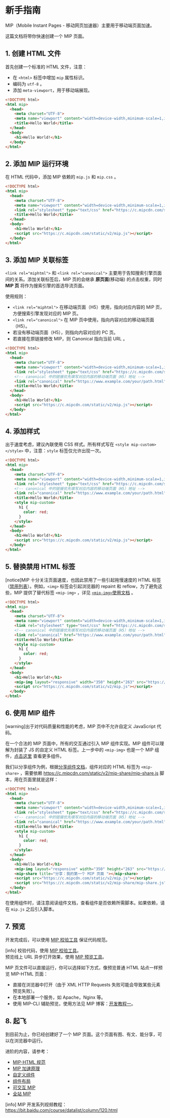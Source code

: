 # 新手指南

MIP（Mobile Instant Pages - 移动网页加速器）主要用于移动端页面加速。

这篇文档将带你快速创建一个 MIP 页面。

## 1. 创建 HTML 文件
首先创建一个标准的 HTML 文件，注意：

- 在 `<html>` 标签中增加 `mip` 属性标识。
- 编码为 `utf-8` 。
- 添加 `meta-viewport`，用于移动端展现。

```html
<!DOCTYPE html>
<html mip>
  <head>
    <meta charset="UTF-8">
    <meta name="viewport" content="width=device-width,minimum-scale=1,initial-scale=1">
    <title>Hello World</title>
  </head>
  <body>
    <h1>Hello World!</h1>
  </body>
</html>
```

## 2. 添加 MIP 运行环境
在 HTML 代码中，添加 MIP 依赖的 `mip.js` 和 `mip.css` 。

```html
<!DOCTYPE html>
<html mip>
  <head>
    <meta charset="UTF-8">
    <meta name="viewport" content="width=device-width,minimum-scale=1,initial-scale=1">
    <link rel="stylesheet" type="text/css" href="https://c.mipcdn.com/static/v2/mip.css">
    <title>Hello World</title>
  </head>
  <body>
    <h1>Hello World!</h1>
    <script src="https://c.mipcdn.com/static/v2/mip.js"></script>
  </body>
</html>
```

## 3. 添加 MIP 关联标签
`<link rel="miphtml">` 和 `<link rel="canonical">` 主要用于告知搜索引擎页面间的关系。添加关联标签后，MIP 页的会继承 **原页面**(移动端) 的点击权重，同时 **MIP 页** 将作为搜索引擎的首选导流页面。

使用规则：

- `<link rel="miphtml">` 在移动端页面（H5）使用，指向对应内容的 MIP 页，方便搜索引擎发现对应的 MIP 页。
- `<link rel="canonical">` 在 MIP 页中使用，指向内容对应的移动端页面（H5）。
- 若没有移动端页面（H5），则指向内容对应的 PC 页。
- 若直接在原链接修改 MIP，则 Canonical 指向当前 URL 。

```html
<!DOCTYPE html>
<html mip>
  <head>
    <meta charset="UTF-8">
    <meta name="viewport" content="width=device-width,minimum-scale=1,initial-scale=1">
    <link rel="stylesheet" type="text/css" href="https://c.mipcdn.com/static/v2/mip.css">
    <!-- canonical 中的链接优先填写对应内容的移动端页面（H5）地址 -->
    <link rel="canonical" href="https://www.example.com/your/path.html">
    <title>Hello World</title>
  </head>
  <body>
    <h1>Hello World!</h1>
    <script src="https://c.mipcdn.com/static/v2/mip.js"></script>
  </body>
</html>
```

## 4. 添加样式
出于速度考虑，建议內联使用 CSS 样式。所有样式写在 `<style mip-custom></style>` 中，注意：`style` 标签仅允许出现一次。

```html
<!DOCTYPE html>
<html mip>
  <head>
    <meta charset="UTF-8">
    <meta name="viewport" content="width=device-width,minimum-scale=1,initial-scale=1">
    <link rel="stylesheet" type="text/css" href="https://c.mipcdn.com/static/v2/mip.css">
    <!-- canonical 中的链接优先填写对应内容的移动端页面（H5）地址 -->
    <link rel="canonical" href="https://www.example.com/your/path.html">
    <title>Hello World</title>
    <style mip-custom>
      h1 {
        color: red;
      }
    </style>
  </head>
  <body>
    <h1>Hello World!</h1>
    <script src="https://c.mipcdn.com/static/v2/mip.js"></script>
  </body>
</html>
```

## 5. 替换禁用 HTML 标签
[notice]MIP 十分关注页面速度，也因此禁用了一些引起拖慢速度的 HTML 标签（[禁用列表](../mip-standard/01-mip-html-spec.md)）。例如，`<img>` 标签会引起浏览器的 repaint 和 reflow，为了避免这些，MIP 提供了替代标签 `<mip-img>` ，详见 [`<mip-img>`使用文档](../extensions/builtin/mip-img.md) 。

```html
<!DOCTYPE html>
<html mip>
  <head>
    <meta charset="UTF-8">
    <meta name="viewport" content="width=device-width,minimum-scale=1,initial-scale=1">
    <link rel="stylesheet" type="text/css" href="https://c.mipcdn.com/static/v2/mip.css">
    <!-- canonical 中的链接优先填写对应内容的移动端页面（H5）地址 -->
    <link rel="canonical" href="https://www.example.com/your/path.html">
    <title>Hello World</title>
    <style mip-custom>
      h1 {
        color: red;
      }
    </style>
  </head>
  <body>
    <h1>Hello World!</h1>
    <mip-img layout="responsive" width="350" height="263" src="https://www.mipengine.org/static/img/mip_logo_3b722d7.png" alt="MIP LOGO"></mip-img>
    <script src="https://c.mipcdn.com/static/v2/mip.js"></script>
  </body>
</html>
```

## 6. 使用 MIP 组件
[warning]出于对代码质量和性能的考虑，MIP 页中不允许自定义 JavaScript 代码。

在一个合法的 MIP 页面中，所有的交互通过引入 MIP 组件实现。MIP 组件可以理解为封装了 JS 的自定义 HTML 标签。上一步中的 `<mip-img>` 也是一个 MIP 组件，[点击这里](../extensions/components-list.md) 查看更多组件。

我们以分享组件为例，根据[分享组件文档](../extensions/extentions/mip-share.md)，组件对应的 HTML 标签为 `<mip-share>` ，需要依赖 <https://c.mipcdn.com/static/v2/mip-share/mip-share.js> 脚本，用在页面里就是这样：

```html
<!DOCTYPE html>
<html mip>
  <head>
    <meta charset="UTF-8">
    <meta name="viewport" content="width=device-width,minimum-scale=1,initial-scale=1">
    <link rel="stylesheet" type="text/css" href="https://c.mipcdn.com/static/v2/mip.css">
    <!-- canonical 中的链接优先填写对应内容的移动端页面（H5）地址 -->
    <link rel="canonical" href="https://www.example.com/your/path.html">
    <title>Hello World</title>
    <style mip-custom>
      h1 {
        color: red;
      }
    </style>
  </head>
  <body>
    <h1>Hello World!</h1>
    <mip-img layout="responsive" width="350" height="263" src="https://www.mipengine.org/static/img/mip_logo_3b722d7.png" alt="MIP LOGO"></mip-img>
    <mip-share title="分享：我的第一个 MIP 页面 "></mip-share>
    <script src="https://c.mipcdn.com/static/v2/mip.js"></script>
    <script src="https://c.mipcdn.com/static/v2/mip-share/mip-share.js"></script>
  </body>
</html>
```

在使用组件时，请注意阅读组件文档，查看组件是否依赖所需脚本。如果依赖，请在 `mip.js` 之后引入脚本。

## 7. 预览
开发完成后，可以使用 [MIP 校验工具](//www.mipengine.org/validator/validate) 保证代码规范。

[info] 校验代码，使用 [MIP 校验工具](//www.mipengine.org/validator/validate)。<br> 预览线上 URL 异步打开效果，使用 [MIP 预览工具](//www.mipengine.org/validator/preview)。

MIP 页文件可以直接运行，你可以选择如下方式，像预览普通 HTML 站点一样预览 MIP-HTML 页面：

- 直接在浏览器中打开（由于 XML HTTP Requests 失败可能会导致某些元素预览失败）。
- 在本地部署一个服务，如 Apache，Nginx 等。
- 使用 MIP-CLI 辅助预览，使用方法见 MIP 博客：[开发教程一](http://www.cnblogs.com/mipengine/p/mip_cli_1_install.html)。


## 8. 起飞
到目前为止，你已经创建好了一个 MIP 页面。这个页面有图、有文、能分享，可以在浏览器中运行。

进阶的内容，请参考：

- [MIP-HTML 规范](../mip-standard/01-mip-html-spec.md)
- [MIP 加速原理](./principle-of-mip.md)
- [自定义组件](../component/introduction.md)
- [组件布局](../component/layout.md)
- [可交互 MIP](../interactive-mip/01-introduction.md)
- [全站 MIP](../all-sites-mip/01-introduction.md)

[info] MIP 开发系列视频教程：https://bit.baidu.com/course/datalist/column/120.html
